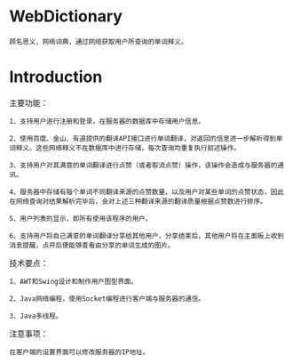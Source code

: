 # WebDictionary

	顾名思义，网络词典，通过网络获取用户所查询的单词释义。

# Introduction

主要功能：

	1、支持用户进行注册和登录，在服务器的数据库中存储用户信息。
	
	2、使用百度、金山、有道提供的翻译API接口进行单词翻译，对返回的信息进一步解析得到单词释义。这些网络释义不在数据库中进行存储，每次查询均重复执行前述操作。
	
	3、支持用户对其满意的单词翻译进行点赞（或者取消点赞）操作，该操作会造成与服务器的通讯。
	
	4、服务器中存储有每个单词不同翻译来源的点赞数量、以及用户对某些单词的点赞状态，因此在网络查询对结果解析完毕后，会对上述三种翻译来源的翻译质量根据点赞数进行排序。
	
	5、用户列表的显示，即所有使用该程序的用户。
	
	6、支持用户将自己满意的单词翻译分享给其他用户，分享结束后，其他用户将在主面板上收到消息提醒，点开后便能够查看由分享的单词生成的图片。

技术要点：

	1、AWT和Swing设计和制作用户图型界面。
	
	2、Java网络编程，使用Socket编程进行客户端与服务器的通信。
	
	3、Java多线程。

注意事项：
	
	在客户端的设置界面可以修改服务器的IP地址。
